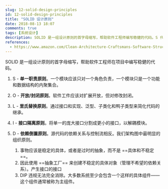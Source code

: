 ```yaml
---
slug: 12-solid-design-principles
id: 12-solid-design-principles
title: "SOLID 设计原则"
date: 2018-08-13 18:07
comments: true
tags: [系统设计]
description: SOLID 是一组设计原则的首字母缩写，帮助软件工程师编写稳健的代码。S 代表单一职责原则，O 代表开放/封闭原则，L 代表里氏替换原则，I 代表接口隔离原则，D 代表依赖倒置原则。
references:
  - https://www.amazon.com/Clean-Architecture-Craftsmans-Software-Structure/dp/0134494164
---
```


SOLID 是一组设计原则的首字母缩写，帮助软件工程师在项目中编写稳健的代码。

1. S - **单一职责原则**。一个模块应该只对一个角色负责，一个模块只是一个功能和数据结构的内聚集合。

2. O - **开放/封闭原则**。软件工件应该对扩展开放，但对修改封闭。

3. L - **里氏替换原则**。通过接口和实现、泛型、子类化和鸭子类型来简化代码的继承。

4. I - **接口隔离原则**。将单一的庞大接口分割成更小的接口，以解耦模块。

5. D - **依赖倒置原则**。源代码的依赖关系与控制流相反。我们架构图中最明显的组织原则。
      1. 事物应该是稳定的具体，或者是过时的抽象，而不是 ==具体和不稳定==。
      2. 因此使用 ==抽象工厂== 来创建不稳定的具体对象（管理不希望的依赖关系）。产生接口的接口
      3. DIP 违规无法完全消除。大多数系统至少会包含一个这样的具体组件——这个组件通常被称为主组件。